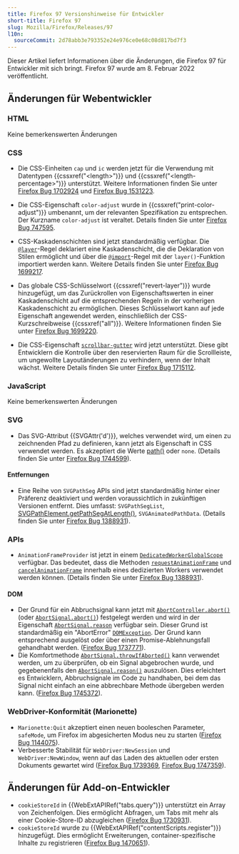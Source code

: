 ```yaml
---
title: Firefox 97 Versionshinweise für Entwickler
short-title: Firefox 97
slug: Mozilla/Firefox/Releases/97
l10n:
  sourceCommit: 2d78abb3e793352e24e976ce0e68c08d817bd7f3
---
```


Dieser Artikel liefert Informationen über die Änderungen, die Firefox 97 für Entwickler mit sich bringt. Firefox 97 wurde am 8. Februar 2022 veröffentlicht.

## Änderungen für Webentwickler

### HTML

Keine bemerkenswerten Änderungen

### CSS

- Die CSS-Einheiten `cap` und `ic` werden jetzt für die Verwendung mit Datentypen {{cssxref("&lt;length&gt;")}} und {{cssxref("&lt;length-percentage&gt;")}} unterstützt.
  Weitere Informationen finden Sie unter [Firefox Bug 1702924](https://bugzil.la/1702924) und [Firefox Bug 1531223](https://bugzil.la/1531223).

- Die CSS-Eigenschaft `color-adjust` wurde in {{cssxref("print-color-adjust")}} umbenannt, um der relevanten Spezifikation zu entsprechen.
  Der Kurzname `color-adjust` ist veraltet.
  Details finden Sie unter [Firefox Bug 747595](https://bugzil.la/747595).

- CSS-Kaskadenschichten sind jetzt standardmäßig verfügbar. Die [`@layer`](/de/docs/Web/CSS/@layer)-Regel deklariert eine Kaskadenschicht, die die Deklaration von Stilen ermöglicht und über die [`@import`](/de/docs/Web/CSS/@import)-Regel mit der `layer()`-Funktion importiert werden kann. Weitere Details finden Sie unter [Firefox Bug 1699217](https://bugzil.la/1699217).

- Das globale CSS-Schlüsselwort {{cssxref("revert-layer")}} wurde hinzugefügt, um das Zurückrollen von Eigenschaftswerten in einer Kaskadenschicht auf die entsprechenden Regeln in der vorherigen Kaskadenschicht zu ermöglichen. Dieses Schlüsselwort kann auf jede Eigenschaft angewendet werden, einschließlich der CSS-Kurzschreibweise {{cssxref("all")}}. Weitere Informationen finden Sie unter [Firefox Bug 1699220](https://bugzil.la/1699220).

- Die CSS-Eigenschaft [`scrollbar-gutter`](/de/docs/Web/CSS/Reference/Properties/scrollbar-gutter) wird jetzt unterstützt. Diese gibt Entwicklern die Kontrolle über den reservierten Raum für die Scrollleiste, um ungewollte Layoutänderungen zu verhindern, wenn der Inhalt wächst.
  Weitere Details finden Sie unter [Firefox Bug 1715112](https://bugzil.la/1715112).

### JavaScript

Keine bemerkenswerten Änderungen

### SVG

- Das SVG-Attribut {{SVGAttr('d')}}, welches verwendet wird, um einen zu zeichnenden Pfad zu definieren, kann jetzt als Eigenschaft in CSS verwendet werden.
  Es akzeptiert die Werte [path()](/de/docs/Web/CSS/basic-shape/path) oder `none`. (Details finden Sie unter [Firefox Bug 1744599](https://bugzil.la/1744599)).

#### Entfernungen

- Eine Reihe von `SVGPathSeg` APIs sind jetzt standardmäßig hinter einer Präferenz deaktiviert und werden voraussichtlich in zukünftigen Versionen entfernt.
  Dies umfasst: `SVGPathSegList`, [SVGPathElement.getPathSegAtLength()](/de/docs/Web/API/SVGPathElement), `SVGAnimatedPathData`.
  (Details finden Sie unter [Firefox Bug 1388931](https://bugzil.la/1388931)).

### APIs

- `AnimationFrameProvider` ist jetzt in einem [`DedicatedWorkerGlobalScope`](/de/docs/Web/API/DedicatedWorkerGlobalScope) verfügbar. Das bedeutet, dass die Methoden [`requestAnimationFrame`](/de/docs/Web/API/Window/requestAnimationFrame) und [`cancelAnimationFrame`](/de/docs/Web/API/Window/cancelAnimationFrame) innerhalb eines dedizierten Workers verwendet werden können.
  (Details finden Sie unter [Firefox Bug 1388931](https://bugzil.la/1388931)).

#### DOM

- Der Grund für ein Abbruchsignal kann jetzt mit [`AbortController.abort()`](/de/docs/Web/API/AbortController/abort) (oder [`AbortSignal.abort()`](/de/docs/Web/API/AbortSignal/abort_static)) festgelegt werden und wird in der Eigenschaft [`AbortSignal.reason`](/de/docs/Web/API/AbortSignal/reason) verfügbar sein.
  Dieser Grund ist standardmäßig ein "AbortError" [`DOMException`](/de/docs/Web/API/DOMException).
  Der Grund kann entsprechend ausgelöst oder über einen Promise-Ablehnungsfall gehandhabt werden.
  ([Firefox Bug 1737771](https://bugzil.la/1737771)).
- Die Komfortmethode [`AbortSignal.throwIfAborted()`](/de/docs/Web/API/AbortSignal/throwIfAborted) kann verwendet werden, um zu überprüfen, ob ein Signal abgebrochen wurde, und gegebenenfalls den [`AbortSignal.reason()`](/de/docs/Web/API/AbortSignal/reason) auszulösen.
  Dies erleichtert es Entwicklern, Abbruchsignale im Code zu handhaben, bei dem das Signal nicht einfach an eine abbrechbare Methode übergeben werden kann. ([Firefox Bug 1745372](https://bugzil.la/1745372)).

### WebDriver-Konformität (Marionette)

- `Marionette:Quit` akzeptiert einen neuen booleschen Parameter, `safeMode`, um Firefox im abgesicherten Modus neu zu starten ([Firefox Bug 1144075](https://bugzil.la/1144075)).
- Verbesserte Stabilität für `WebDriver:NewSession` und `WebDriver:NewWindow`, wenn auf das Laden des aktuellen oder ersten Dokuments gewartet wird ([Firefox Bug 1739369](https://bugzil.la/1739369), [Firefox Bug 1747359](https://bugzil.la/1747359)).

## Änderungen für Add-on-Entwickler

- `cookieStoreId` in {{WebExtAPIRef("tabs.query")}} unterstützt ein Array von Zeichenfolgen. Dies ermöglicht Abfragen, um Tabs mit mehr als einer Cookie-Store-ID abzugleichen ([Firefox Bug 1730931](https://bugzil.la/1730931)).
- `cookieStoreId` wurde zu {{WebExtAPIRef("contentScripts.register")}} hinzugefügt. Dies ermöglicht Erweiterungen, container-spezifische Inhalte zu registrieren ([Firefox Bug 1470651](https://bugzil.la/1470651)).
